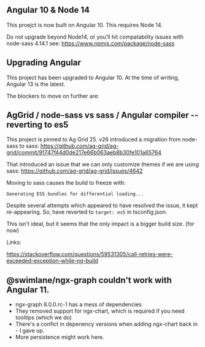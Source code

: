 ## Angular 10 & Node 14
This proejct is now built on Angular 10.
This requires Node 14.

Do not upgrade beyond Node14, or you'll hit compatability issues with node-sass 4.14.1
see:
https://www.npmjs.com/package/node-sass


## Upgrading Angular

This project has been upgraded to Angular 10.  At the time of writing, Angular 13 is the latest.

The blockers to move on further are:

## AgGrid / node-sass vs sass / Angular compiler -- reverting to es5
This project is pinned to Ag Grid 25.
v26 introduced a migration from node-sass to sass: https://github.com/ag-grid/ag-grid/commit/91747f44d0de217e66b063aeb8b30fe101a65764

That introduced an issue that we can only customize themes if we are using sass: https://github.com/ag-grid/ag-grid/issues/4642

Moving to sass causes the build to freeze with: 

```
Generating ES5 bundles for differential loading...
```

Despite several attempts which appeared to have resolved the issue, it kept re-appearing.
So, have reverted to `target: es5` in tsconfig.json.

This isn't ideal, but it seems that the only impact is a bigger build size. (for now)

Links: 

https://stackoverflow.com/questions/59531305/call-retries-were-exceeded-exception-while-ng-build

## @swimlane/ngx-graph couldn't work with Angular 11.

 * ngx-graph 8.0.0.rc-1 has a mess of dependencies
 * They removed support for ngx-chart, which is required if you need tooltips (which we do)
 * There's a confict in depenency versions when adding ngx-chart back in - I gave up.  
 * More persistence might work here.


